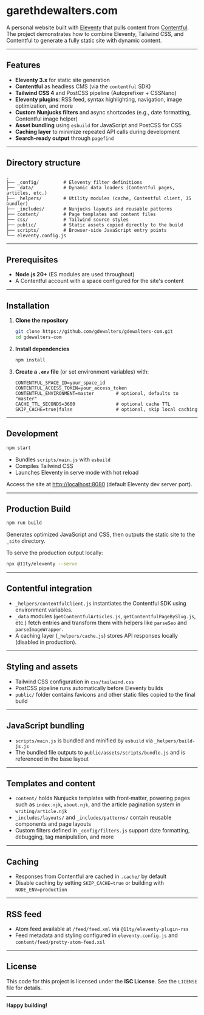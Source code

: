 # garethdewalters.com

A personal website built with [Eleventy](https://www.11ty.dev/) that pulls content from [Contentful](https://www.contentful.com/). The project demonstrates how to combine Eleventy, Tailwind CSS, and Contentful to generate a fully static site with dynamic content.

---

## Features

- **Eleventy 3.x** for static site generation  
- **Contentful** as headless CMS (via the `contentful` SDK)  
- **Tailwind CSS 4** and PostCSS pipeline (Autoprefixer + CSSNano)  
- **Eleventy plugins**: RSS feed, syntax highlighting, navigation, image optimization, and more  
- **Custom Nunjucks filters** and async shortcodes (e.g., date formatting, Contentful image helper)  
- **Asset bundling** using `esbuild` for JavaScript and PostCSS for CSS  
- **Caching layer** to minimize repeated API calls during development  
- **Search-ready output** through `pagefind`

---

## Directory structure

```
.
├── _config/         # Eleventy filter definitions
├── _data/           # Dynamic data loaders (Contentful pages, articles, etc.)
├── _helpers/        # Utility modules (cache, Contentful client, JS bundler)
├── _includes/       # Nunjucks layouts and reusable patterns
├── content/         # Page templates and content files
├── css/             # Tailwind source styles
├── public/          # Static assets copied directly to the build
├── scripts/         # Browser-side JavaScript entry points
└── eleventy.config.js
```

---

## Prerequisites

- **Node.js 20+** (ES modules are used throughout)
- A Contentful account with a space configured for the site's content

---

## Installation

1. **Clone the repository**

   ```bash
   git clone https://github.com/gdewalters/gdewalters-com.git
   cd gdewalters-com
   ```

2. **Install dependencies**

   ```bash
   npm install
   ```

3. **Create a `.env` file** (or set environment variables) with:

   ```
   CONTENTFUL_SPACE_ID=your_space_id
   CONTENTFUL_ACCESS_TOKEN=your_access_token
   CONTENTFUL_ENVIRONMENT=master        # optional, defaults to "master"
   CACHE_TTL_SECONDS=3600               # optional cache TTL
   SKIP_CACHE=true|false                # optional, skip local caching
   ```

---

## Development

```bash
npm start
```

- Bundles `scripts/main.js` with `esbuild`
- Compiles Tailwind CSS
- Launches Eleventy in serve mode with hot reload

Access the site at <http://localhost:8080> (default Eleventy dev server port).

---

## Production Build

```bash
npm run build
```

Generates optimized JavaScript and CSS, then outputs the static site to the `_site` directory.

To serve the production output locally:

```bash
npx @11ty/eleventy --serve
```

---

## Contentful integration

- `_helpers/contentfulClient.js` instantiates the Contentful SDK using environment variables.
- `_data` modules (`getContentfulArticles.js`, `getContentfulPageBySlug.js`, etc.) fetch entries and transform them with helpers like `parseSeo` and `parseImageWrapper`.
- A caching layer (`_helpers/cache.js`) stores API responses locally (disabled in production).

---

## Styling and assets

- Tailwind CSS configuration in `css/tailwind.css`
- PostCSS pipeline runs automatically before Eleventy builds
- `public/` folder contains favicons and other static files copied to the final build

---

## JavaScript bundling

- `scripts/main.js` is bundled and minified by `esbuild` via `_helpers/build-js.js`
- The bundled file outputs to `public/assets/scripts/bundle.js` and is referenced in the base layout

---

## Templates and content

- `content/` holds Nunjucks templates with front‑matter, powering pages such as `index.njk`, `about.njk`, and the article pagination system in `writing/article.njk`
- `_includes/layouts/` and `_includes/patterns/` contain reusable components and page layouts
- Custom filters defined in `_config/filters.js` support date formatting, debugging, tag manipulation, and more

---

## Caching

- Responses from Contentful are cached in `.cache/` by default
- Disable caching by setting `SKIP_CACHE=true` or building with `NODE_ENV=production`

---

## RSS feed

- Atom feed available at `/feed/feed.xml` via `@11ty/eleventy-plugin-rss`
- Feed metadata and styling configured in `eleventy.config.js` and `content/feed/pretty-atom-feed.xsl`

---

## License

This code for this project is licensed under the **ISC License**. See the `LICENSE` file for details.

---

**Happy building!**

